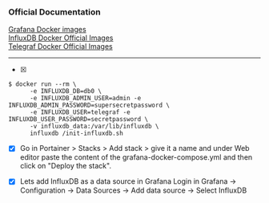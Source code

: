 ### Official Documentation
[Grafana Docker images](https://grafana.com/docs/grafana/latest/installation/docker/ "Grafana Docker images")<br />
[InfluxDB Docker Official Images](https://hub.docker.com/_/influxdb "InfluxDB Docker Official Image")<br />
[Telegraf Docker Official Images](https://hub.docker.com/_/telegraf "Telegraf Docker Official Images")

---

- [X]
```ignorelang
$ docker run --rm \
      -e INFLUXDB_DB=db0 \
      -e INFLUXDB_ADMIN_USER=admin -e INFLUXDB_ADMIN_PASSWORD=supersecretpassword \
      -e INFLUXDB_USER=telegraf -e INFLUXDB_USER_PASSWORD=secretpassword \
      -v influxdb_data:/var/lib/influxdb \
      influxdb /init-influxdb.sh
```

- [X] Go in Portainer > Stacks > Add stack > give it a name and under Web editor paste the content of the grafana-docker-compose.yml and then click on "Deploy the stack".

- [X] Lets add InfluxDB as a data source in Grafana
Login in Grafana -> Configuration -> Data Sources -> Add data source -> Select InfluxDB